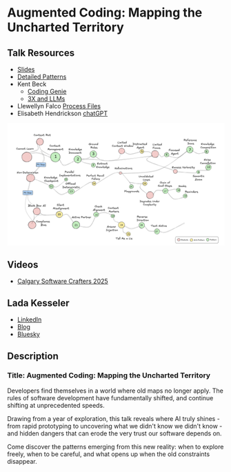 # Augmented Coding: Mapping the Uncharted Territory

## Talk Resources
* [Slides](https://github.com/lexler/augmented-coding-patterns/raw/refs/heads/main/slides/Augmented%20Coding%20Patterns.pptx)
* [Detailed Patterns](https://github.com/lexler/augmented-coding-patterns)
* Kent Beck 
  * [Coding Genie](https://youtu.be/aSXaxOdVtAQ?t=362) 
  * [3X and LLMs](https://www.youtube.com/watch?v=wh-kwZ6Kvdo)
* Llewellyn Falco [Process Files](https://youtu.be/MMqahx1PRQo?list=PLcTa2e7_ENN8cryNl4LZtszr_gyoqbAVm)
* Elisabeth Hendrickson [chatGPT](https://www.youtube.com/watch?v=ky37oCoyUdI) 

![Map](https://github.com/lexler/augmented-coding-patterns/blob/main/slides/map.png?raw=true)

## Videos
* [Calgary Software Crafters 2025](https://www.youtube.com/watch?v=_LSK2bVf0Lc)

## Lada Kesseler<!-- include: lada.md -->

* [LinkedIn](https://www.linkedin.com/in/lada-kesseler/)
* [Blog](https://lexler.substack.com/)
* [Bluesky](https://bsky.app/profile/lexler.bsky.social)<!-- endInclude -->

## Description
### Title: Augmented Coding: Mapping the Uncharted Territory

Developers find themselves in a world where old maps no longer apply. The rules of software development have fundamentally shifted, and continue shifting at unprecedented speeds.

Drawing from a year of exploration, this talk reveals where AI truly shines - from rapid prototyping to uncovering what we didn't know we didn't know - and hidden dangers that can erode the very trust our software depends on.

Come discover the patterns emerging from this new reality: when to explore freely, when to be careful, and what opens up when the old constraints disappear.
